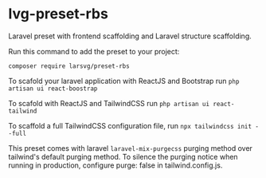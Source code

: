 # lvg-preset-rbs
Laravel preset with frontend scaffolding and Laravel structure scaffolding.

Run this command to add the preset to your project:

`composer require larsvg/preset-rbs`

To scafold your laravel application with ReactJS and Bootstrap run
`php artisan ui react-boostrap`

To scafold with ReactJS and TailwindCSS run
`php artisan ui react-tailwind`

To scaffold a full TailwindCSS configuration file, run
`npx tailwindcss init --full`

This preset comes with laravel `laravel-mix-purgecss` purging method over tailwind's default purging method. To silence the purging notice when running in production, configure purge: false in tailwind.config.js.
